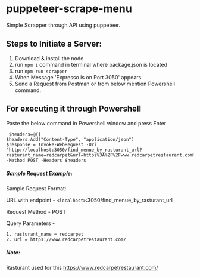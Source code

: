 # puppeteer-scrape-menu

Simple Scrapper through API using puppeteer.


## Steps to Initiate a Server:

1. Download & install the node
2. run `npm i` command in terminal where package.json is located
3. run `npm run scrapper`
4. When Message 'Expresso is on Port 3050' appears
5. Send a Request from Postman or from below mention Powershell command.


## For executing it through Powershell
Paste the below command in Powershell window and press Enter

     $headers=@{}
    $headers.Add("Content-Type", "application/json")
    $response = Invoke-WebRequest -Uri 'http://localhost:3050/find_menue_by_rasturant_url?rasturant_name=redcarpet&url=https%3A%2F%2Fwww.redcarpetrestaurant.com%2F' -Method POST -Headers $headers
    
##### Sample Request Example:

Sample Request Format:

URL with endpoint - `<localhost>`:3050/find_menue_by_rasturant_url

Request Method - POST

Query Parameters - 

    1. rasturant_name = redcarpet
    2. url = https://www.redcarpetrestaurant.com/


##### Note:


Rasturant used for this https://www.redcarpetrestaurant.com/
